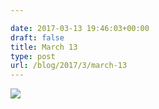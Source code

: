 ```yaml
---

date: 2017-03-13 19:46:03+00:00
draft: false
title: March 13
type: post
url: /blog/2017/3/march-13
---
```


![](/images/2017-03-13-20173march-13/image-asset.jpeg)


